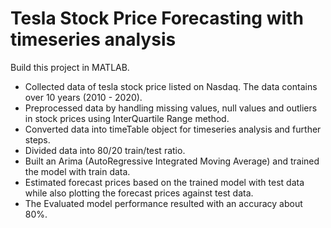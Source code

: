 # Tesla Stock Price Forecasting with timeseries analysis
Build this project in MATLAB.

* Collected data of tesla stock price listed on Nasdaq. The data contains over 10 years (2010 - 2020).
* Preprocessed data by handling missing values, null values and outliers in stock prices using InterQuartile Range method.
* Converted data into timeTable object for timeseries analysis and further steps.
* Divided data into 80/20 train/test ratio.
* Built an Arima (AutoRegressive Integrated Moving Average) and trained the model with train data.
* Estimated forecast prices based on the trained model with test data while also plotting the forecast prices against test data.
* The Evaluated model performance resulted with an accuracy about 80%.
